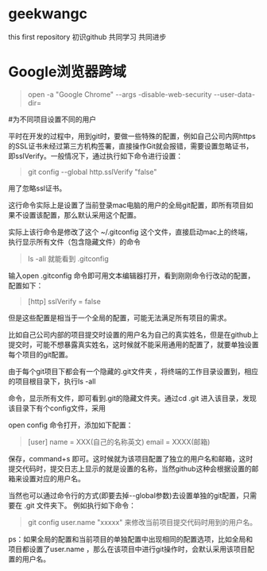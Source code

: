 geekwangc
=========

this first repository
初识github 共同学习 共同进步

# Google浏览器跨域
> open -a "Google Chrome" --args -disable-web-security --user-data-dir=

#为不同项目设置不同的用户

平时在开发的过程中，用到git时，要做一些特殊的配置，例如自己公司内网https的SSL证书未经过第三方机构签署，直接操作Git就会报错，需要设置忽略证书，即sslVerify。一般情况下，通过执行如下命令进行设置：

> git  config  --global  http.sslVerify "false"

用了忽略ssl证书。

这行命令实际上是设置了当前登录mac电脑的用户的全局git配置，即所有项目如果不设置该配置，那么默认采用这个配置。

实际上该行命令是修改了这个 ~/.gitconfig 这个文件，直接启动mac上的终端，执行显示所有文件（包含隐藏文件）的命令

> ls -all
就能看到 .gitconfig

输入open .gitconfig 命令即可用文本编辑器打开，看到刚刚命令行改动的配置，配置如下：

> [http]
    sslVerify = false

但是这些配置是相当于一个全局的配置，可能无法满足所有项目的需求。

比如自己公司内部的项目提交时设置的用户名为自己的真实姓名，但是在github上提交时，可能不想暴露真实姓名，这时候就不能采用通用的配置了，就要单独设置每个项目的git配置。

由于每个git项目下都会有一个隐藏的.git文件夹 ，将终端的工作目录设置到，相应的项目根目录下，执行ls -all

命令，显示所有文件，即可看到.git的隐藏文件夹。通过cd .git 进入该目录，发现该目录下有个config文件，采用

open config 命令打开，添加如下配置：

> [user]
    name = XXX(自己的名称英文)
    email = XXXX(邮箱)

保存，command+s 即可。这时候就为该项目配置了独立的用户名和邮箱，这时提交代码时，提交日志上显示的就是设置的名称，当然github这种会根据设置的邮箱来设置对应的用户名。

当然也可以通过命令行的方式(即要去掉--global参数)去设置单独的git配置，只需要在 .git 文件夹下。 例如执行如下命令：

> git  config  user.name  "xxxxx"
来修改当前项目提交代码时用到的用户名。

ps：如果全局的配置和当前项目的单独配置中出现相同的配置选项，比如全局和项目都设置了user.name ，那么在该项目中进行git操作时，会默认采用该项目配置的用户名。
